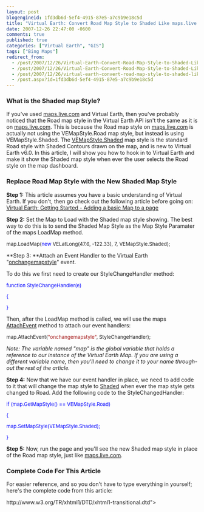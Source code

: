 ```yaml
---
layout: post
blogengineid: 1fd3db6d-5ef4-4915-87e5-a7c9b9e18c5d
title: "Virtual Earth: Convert Road Map Style to Shaded Like maps.live.com does"
date: 2007-12-26 22:47:00 -0600
comments: true
published: true
categories: ["Virtual Earth", "GIS"]
tags: ["Bing Maps"]
redirect_from: 
  - /post/2007/12/26/Virtual-Earth-Convert-Road-Map-Style-to-Shaded-Like-mapslivecom-does.aspx
  - /post/2007/12/26/Virtual-Earth-Convert-Road-Map-Style-to-Shaded-Like-mapslivecom-does
  - /post/2007/12/26/virtual-earth-convert-road-map-style-to-shaded-like-mapslivecom-does
  - /post.aspx?id=1fd3db6d-5ef4-4915-87e5-a7c9b9e18c5d
---
```

<!-- more -->
<h3>What is the Shaded map Style?</h3>


If you&#39;ve used <a href="http://maps.live.com/">maps.live.com</a> and Virtual Earth, then you&#39;ve probably noticed that the Road map style in the Virtual Earth API isn&#39;t the same as it is on <a href="http://maps.live.com/">maps.live.com</a>. This is because the Road map style on <a href="http://maps.live.com/">maps.live.com</a> is actually not using the VEMapStyle.Road map style, but instead is using VEMapStyle.Shaded. The <a href="http://msdn2.microsoft.com/en-us/library/bb412515.aspx">VEMapStyle.Shaded</a> map style is the standard Road style with Shaded Contours drawn on the map, and is new to Virtual Earth v6.0. In this article, I will show you how to hook in to Virtual Earth and make it show the Shaded map style when ever the user selects the Road style on the map dashboard.

<h3>Replace Road Map Style with the New Shaded Map Style</h3>


**Step 1:** This article assumes you have a basic understanding of Virtual Earth. If you don&#39;t, then go check out the following article before going on: <a href="/Blog/Post.aspx?PostID=1435">Virtual Earth: Getting Started - Adding a basic Map to a page</a>



**Step 2:** Set the Map to Load with the Shaded map style showing. The best way to do this is to send the Shaded Map Style as the Map Style Paramater of the maps LoadMap method.

<font size="2">


map.LoadMap(<font size="2" color="#0000ff">new</font><font size="2"> VELatLong(47.6, -122.33), 7, VEMapStyle.Shaded);</font>

</font>


**Step 3: **Attach an Event Handler to the Virtual Earth &quot;<a href="http://msdn2.microsoft.com/en-us/library/bb429617.aspx">onchangemapstyle</a>&quot; event.



To do this we first need to create our StyleChangeHandler method:

<font size="2" color="#0000ff">


function<font size="2"> StyleChangeHandler(e)

{

}</font>

</font>


Then, after the LoadMap method is called, we will use the maps <a href="http://msdn2.microsoft.com/en-us/library/bb412496.aspx">AttachEvent</a> method to attach our event handlers:

<font size="2">


map.AttachEvent(<font size="2" color="#a31515">&quot;onchangemapstyle&quot;</font><font size="2">, StyleChangeHandler);</font>

</font>


*Note: The variable named &quot;map&quot; is the global variable that holds a reference to our instance of the Virtual Earth Map. If you are using a different variable name, then you&#39;ll need to change it to your name through-out the rest of the article.*



**Step 4:** Now that we have our event handler in place, we need to add code to it that will change the map style to <a href="http://msdn2.microsoft.com/en-us/library/bb412515.aspx">Shaded</a> when ever the map style gets changed to Road. Add the following code to the StyleChangedHandler:

<font size="2" color="#0000ff">


if<font size="2"> (map.GetMapStyle() == VEMapStyle.Road)

{

map.SetMapStyle(VEMapStyle.Shaded);

}</font>

</font>


**Step 5:** Now, run the page and you&#39;ll see the new Shaded map style in place of the Road map style, just like <a href="http://maps.live.com/">maps.live.com</a>.

<h3>Complete Code For This Article</h3>


For easier reference, and so you don&#39;t have to type everything in yourself; here&#39;s the complete code from this article:



<!DOCTYPE html PUBLIC &quot;-//W3C//DTD XHTML 1.0 Transitional//EN&quot; &quot;<a href="http://www.w3.org/TR/xhtml1/DTD/xhtml1-transitional.dtd">http://www.w3.org/TR/xhtml1/DTD/xhtml1-transitional.dtd</a>&quot;>

<html>

<head>

<meta http-equiv=&quot;Content-Type&quot; content=&quot;text/html; charset=utf-8&quot;>

<script type=&quot;text/javascript&quot; src=&quot;<a href="http://dev.virtualearth.net/mapcontrol/mapcontrol.ashx?v=6">http://dev.virtualearth.net/mapcontrol/mapcontrol.ashx?v=6</a>&quot; mce_src=&quot;<a href="http://dev.virtualearth.net/mapcontrol/mapcontrol.ashx?v=6&quot;></script">http://dev.virtualearth.net/mapcontrol/mapcontrol.ashx?v=6&quot;></script</a>>

</head>



<body onload=&quot;PageLoad()&quot;>

<script type=&quot;text/javascript&quot;>

var map = null; /// This is a global reference to the VEMap object



function PageLoad()

{

    map = new VEMap(&#39;myMap&#39;);

    /// Load the map with the Shaded Map Style

    map.LoadMap(new VELatLong(47.6, -122.33), 7, VEMapStyle.Shaded);

    /// Attach our event handler

    map.AttachEvent(&quot;onchangemapstyle&quot;, StyleChangeHandler);

}



function StyleChangeHandler(e)

{

    /// Change the map style to Shaded if it&#39;s set to Road

    if (map.GetMapStyle() == VEMapStyle.Road)

    {

        map.SetMapStyle(VEMapStyle.Shaded);

    }

}

</script>



<div id=&quot;myMap&quot; style=&quot;position:relative; width:400px; height:400px;&quot;></div>



</body>

</html>

